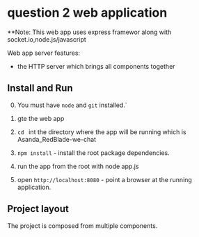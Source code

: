 # question 2 web application

**Note: This web app uses express framewor along with socket.io,node.js/javascript

Web app server features:
 - the HTTP server which brings all components together

## Install and Run

0. You must have `node` and `git` installed.`
   
1. gte the web app

2. `cd ` int the directory where the app will be running which is Asanda_RedBlade-we-chat

3. `npm install` - install the root package dependencies.

4. run the app from the root with node app.js
5. open `http://localhost:8080` - point a browser at the running application.

## Project layout

The project is composed from multiple components.

 
